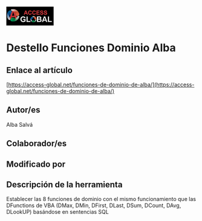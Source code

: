 ﻿![Access-global](/blob/main/Images/Logo1.png)
# Destello Funciones Dominio Alba
## Enlace al artículo
[https://access-global.net/funciones-de-dominio-de-alba/](https://access-global.net/funciones-de-dominio-de-alba/)
## Autor/es
Alba Salvá 
## Colaborador/es

## Modificado por

## Descripción de la herramienta
Establecer las 8 funciones de dominio con el mismo funcionamiento que las DFunctions de VBA (DMax, DMin, DFirst, DLast, DSum, DCount,
DAvg, DLookUP) basándose en sentencias SQL


